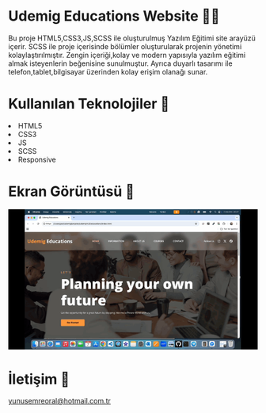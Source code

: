 # Udemig Educations Website 🧑‍💻

Bu proje HTML5,CSS3,JS,SCSS ile oluşturulmuş Yazılım Eğitimi site arayüzü içerir.
SCSS ile proje içerisinde bölümler oluşturularak projenin yönetimi kolaylaştırılmıştır.
Zengin içeriği,kolay ve modern yapısıyla yazılım eğitimi almak isteyenlerin beğenisine sunulmuştur.
Ayrıca duyarlı tasarımı ile telefon,tablet,bilgisayar üzerinden kolay erişim olanağı sunar.

# Kullanılan Teknolojiler 🎨

<li>HTML5</li>
<li>CSS3</li>
<li>JS</li>
<li>SCSS</li>
<li>Responsive</li>

# Ekran Görüntüsü 🎥

<img src="udemig educations.gif" width="auto"> 

# İletişim 📩
yunusemreoral@hotmail.com.tr
